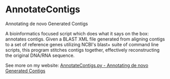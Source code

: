 # AnnotateContigs
Annotating de novo Generated Contigs

A bioinformatics focused script which does what it says on the box: annotates contigs. Given a BLAST XML file generated from aligning contigs to a set of reference genes utilizing NCBI's blast+ suite of command line scripts, this program stitches contigs together, effectively reconstructing the original DNA/RNA sequence.

See more on my website: <a href="https://matthewpreston.github.io/programs/AnnotateContigs/index.html">AnnotateContigs.py - Annotating de novo Generated Contigs</a>
